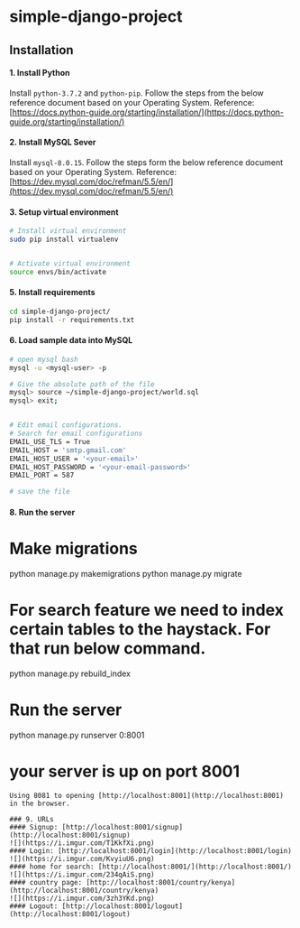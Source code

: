 # simple-django-project
## Installation

#### 1. Install Python
Install ```python-3.7.2``` and ```python-pip```. Follow the steps from the below reference document based on your Operating System.
Reference: [https://docs.python-guide.org/starting/installation/](https://docs.python-guide.org/starting/installation/)

#### 2. Install MySQL Sever
Install ```mysql-8.0.15```. Follow the steps form the below reference document based on your Operating System.
Reference: [https://dev.mysql.com/doc/refman/5.5/en/](https://dev.mysql.com/doc/refman/5.5/en/)
#### 3. Setup virtual environment
```bash
# Install virtual environment
sudo pip install virtualenv


# Activate virtual environment
source envs/bin/activate
```

#### 5. Install requirements
```bash
cd simple-django-project/
pip install -r requirements.txt
```

#### 6. Load sample data into MySQL
```bash
# open mysql bash
mysql -u <mysql-user> -p

# Give the absolute path of the file
mysql> source ~/simple-django-project/world.sql
mysql> exit;


# Edit email configurations.
# Search for email configurations
EMAIL_USE_TLS = True
EMAIL_HOST = 'smtp.gmail.com'
EMAIL_HOST_USER = '<your-email>'
EMAIL_HOST_PASSWORD = '<your-email-password>'
EMAIL_PORT = 587

# save the file
```
#### 8. Run the server

# Make migrations
python manage.py makemigrations
python manage.py migrate

# For search feature we need to index certain tables to the haystack. For that run below command.
python manage.py rebuild_index

# Run the server
python manage.py runserver 0:8001

# your server is up on port 8001
```
Using 8081 to opening [http://localhost:8001](http://localhost:8001) in the browser.

### 9. URLs
#### Signup: [http://localhost:8001/signup](http://localhost:8001/signup)
![](https://i.imgur.com/T1KkfXi.png)
#### Login: [http://localhost:8001/login](http://localhost:8001/login)
![](https://i.imgur.com/KvyiuU6.png)
#### home for search: [http://localhost:8001/](http://localhost:8001/)
![](https://i.imgur.com/234qAiS.png)
#### country page: [http://localhost:8001/country/kenya](http://localhost:8001/country/kenya)
![](https://i.imgur.com/3zh3YKd.png)
#### Logout: [http://localhost:8001/logout](http://localhost:8001/logout)

